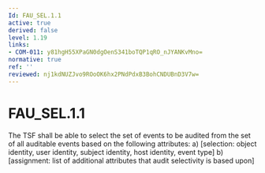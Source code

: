 ```yaml
---
Id: FAU_SEL.1.1
active: true
derived: false
level: 1.19
links:
- COM-011: y81hgH55XPaGN0dgOenS341boTQP1qRO_nJYANKvMno=
normative: true
ref: ''
reviewed: nj1kdNUZJvo9ROoOK6hx2PNdPdxB3BohCNDUBnD3V7w=
---
```


# FAU_SEL.1.1

The TSF shall be able to select the set of events to be audited from the set of all auditable events based on the following attributes: a) [selection: object identity, user identity, subject identity, host identity, event type] b) [assignment: list of additional attributes that audit selectivity is based upon]